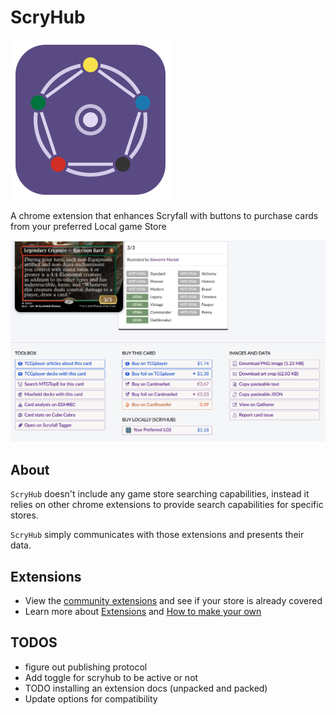# ScryHub

![](./logos/logo_cutout.svg) 

A chrome extension that enhances Scryfall with buttons to purchase cards from your preferred Local game Store

![](./docs/imgs/scryhub_overview.png)

## About

`ScryHub` doesn't include any game store searching capabilities, instead it relies on other chrome extensions to provide
search capabilities for specific stores.

`ScryHub` simply communicates with those extensions and presents their data.

## Extensions

* View the [community extensions](./extension-registry/README.md) and see if your store is already covered
* Learn more about [Extensions](./docs/EXTENSIONS.md) and [How to make your own](./docs/EXTENSION_GUIDE.md)


## TODOS

- figure out publishing protocol
- Add toggle for scryhub to be active or not
- TODO installing an extension docs (unpacked and packed)
- Update options for compatibility
